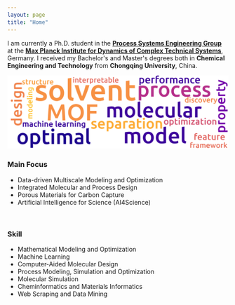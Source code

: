 ```yaml
---
layout: page
title: "Home"
---
```


I am currently a Ph.D. student in the **[Process Systems Engineering Group](https://www.mpi-magdeburg.mpg.de/pse)** at the **[Max Planck Institute for Dynamics of Complex Technical Systems](https://www.mpi-magdeburg.mpg.de/2316/en)**, Germany. I received my Bachelor's and Master's degrees both in **Chemical Engineering and Technology** from **Chongqing University**, China.

<p align="center">
  <img width=800 src="wc-rectangle.png">
</p>

### Main Focus
- Data-driven Multiscale Modeling and Optimization
- Integrated Molecular and Process Design
- Porous Materials for Carbon Capture
- Artificial Intelligence for Science (AI4Science)

<br>

### Skill
- Mathematical Modeling and Optimization
- Machine Learning
- Computer-Aided Molecular Design
- Process Modeling, Simulation and Optimization
- Molecular Simulation
- Cheminformatics and Materials Informatics
- Web Scraping and Data Mining


